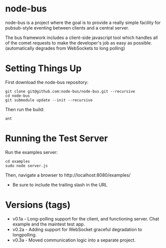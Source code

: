 node-bus
========

node-bus is a project where the goal is to provide a really simple facility
for pubsub-style eventing between clients and a central server.

The bus framework includes a client-side javascript tool which handles all of
the comet requests to make the developer's job as easy as possible.
(automatically degrades from WebSockets to long polling)

Setting Things Up
=================

First download the node-bus repository:

    git clone git@github.com:node-bus/node-bus.git --recursive
    cd node-bus
    git submodule update --init --recursive

Then run the build:

    ant

Running the Test Server
=======================

Run the examples server:

    cd examples
    sudo node server.js

Then, navigate a browser to http://localhost:8080/examples/

* Be sure to include the trailing slash in the URL

Versions (tags)
===============

* v0.1a - Long-polling support for the client, and functioning server.  Chat example and the maintest test app.
* v0.2a - Adding support for WebSocket graceful degradation to longpolling.
* v0.3a - Moved communication logic into a separate project.